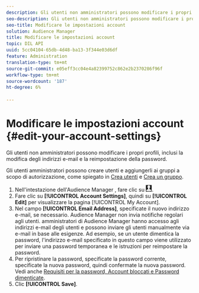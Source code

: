```yaml
---
description: Gli utenti non amministratori possono modificare i propri profili, inclusi la modifica degli indirizzi e-mail e la reimpostazione della password.
seo-description: Gli utenti non amministratori possono modificare i propri profili, inclusi la modifica degli indirizzi e-mail e la reimpostazione della password.
seo-title: Modificare le impostazioni account
solution: Audience Manager
title: Modificare le impostazioni account
topic: DIL API
uuid: 5cc04104-65db-4d48-ba13-3f344e03d6df
feature: Administration
translation-type: tm+mt
source-git-commit: e05eff3cc04e4a82399752c862e2b2370286f96f
workflow-type: tm+mt
source-wordcount: '187'
ht-degree: 6%

---
```



# Modificare le impostazioni account {#edit-your-account-settings}

Gli utenti non amministratori possono modificare i propri profili, inclusi la modifica degli indirizzi e-mail e la reimpostazione della password.

<!-- t_edit_account_settings.xml -->

Gli utenti amministratori possono creare utenti e aggiungerli ai gruppi a scopo di autorizzazione, come spiegato in [Crea utenti](../../features/administration/administration-overview.md#create-users) e [Crea un gruppo](../../features/administration/administration-overview.md#create-group).

1. Nell&#39;intestazione dell&#39;Audience Manager , fare clic su ![](assets/icon_profile.png).
1. Fare clic su **[!UICONTROL Account Settings]**, quindi su **[!UICONTROL Edit]** per visualizzare la pagina [!UICONTROL My Account].
1. Nel campo **[!UICONTROL Email Address]**, specificate il nuovo indirizzo e-mail, se necessario.  Audience Manager non invia notifiche regolari agli utenti.  amministratori di Audience Manager hanno accesso agli indirizzi e-mail degli utenti e possono inviare gli utenti manualmente via e-mail in base alle esigenze. Ad esempio, se un utente dimentica la password, l&#39;indirizzo e-mail specificato in questo campo viene utilizzato per inviare una password temporanea e le istruzioni per reimpostare la password.
1. Per ripristinare la password, specificate la password corrente, specificate la nuova password, quindi confermate la nuova password.
Vedi anche [Requisiti per la password, Account bloccati e Password dimenticate](../../reference/password-requirements.md).
1. Clic **[!UICONTROL Save]**.
